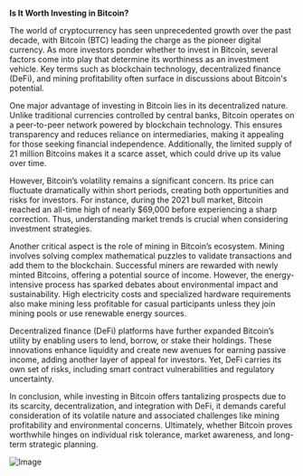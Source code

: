 **Is It Worth Investing in Bitcoin?**

The world of cryptocurrency has seen unprecedented growth over the past decade, with Bitcoin (BTC) leading the charge as the pioneer digital currency. As more investors ponder whether to invest in Bitcoin, several factors come into play that determine its worthiness as an investment vehicle. Key terms such as blockchain technology, decentralized finance (DeFi), and mining profitability often surface in discussions about Bitcoin's potential.

One major advantage of investing in Bitcoin lies in its decentralized nature. Unlike traditional currencies controlled by central banks, Bitcoin operates on a peer-to-peer network powered by blockchain technology. This ensures transparency and reduces reliance on intermediaries, making it appealing for those seeking financial independence. Additionally, the limited supply of 21 million Bitcoins makes it a scarce asset, which could drive up its value over time.

However, Bitcoin’s volatility remains a significant concern. Its price can fluctuate dramatically within short periods, creating both opportunities and risks for investors. For instance, during the 2021 bull market, Bitcoin reached an all-time high of nearly $69,000 before experiencing a sharp correction. Thus, understanding market trends is crucial when considering investment strategies.

Another critical aspect is the role of mining in Bitcoin’s ecosystem. Mining involves solving complex mathematical puzzles to validate transactions and add them to the blockchain. Successful miners are rewarded with newly minted Bitcoins, offering a potential source of income. However, the energy-intensive process has sparked debates about environmental impact and sustainability. High electricity costs and specialized hardware requirements also make mining less profitable for casual participants unless they join mining pools or use renewable energy sources.

Decentralized finance (DeFi) platforms have further expanded Bitcoin’s utility by enabling users to lend, borrow, or stake their holdings. These innovations enhance liquidity and create new avenues for earning passive income, adding another layer of appeal for investors. Yet, DeFi carries its own set of risks, including smart contract vulnerabilities and regulatory uncertainty.

In conclusion, while investing in Bitcoin offers tantalizing prospects due to its scarcity, decentralization, and integration with DeFi, it demands careful consideration of its volatile nature and associated challenges like mining profitability and environmental concerns. Ultimately, whether Bitcoin proves worthwhile hinges on individual risk tolerance, market awareness, and long-term strategic planning.

![Image](https://github.com/user-attachments/assets/31692037-0104-4703-abd1-696b6a7dd41b)